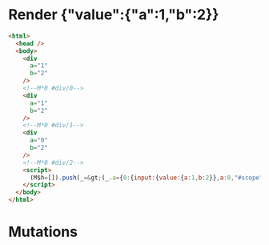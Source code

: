 # Render {"value":{"a":1,"b":2}}
```html
<html>
  <head />
  <body>
    <div
      a="1"
      b="2"
    />
    <!--M*0 #div/0-->
    <div
      a="1"
      b="2"
    />
    <!--M*0 #div/1-->
    <div
      a="0"
      b="2"
    />
    <!--M*0 #div/2-->
    <script>
      (M$h=[]).push(_=&gt;(_.a={0:{input:{value:{a:1,b:2}},a:0,"#scope":0}}),[])
    </script>
  </body>
</html>
```

# Mutations
```

```